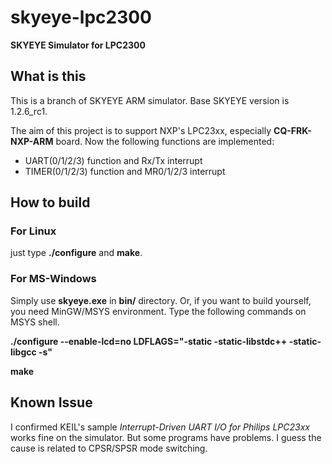 # skyeye-lpc2300
**SKYEYE Simulator for LPC2300**

## What is this
This is a branch of SKYEYE ARM simulator. Base SKYEYE version is 1.2.6_rc1.

The aim of this project is to support NXP's LPC23xx, especially **CQ-FRK-NXP-ARM** board. Now the following functions are implemented:

* UART(0/1/2/3) function and Rx/Tx interrupt
* TIMER(0/1/2/3) function and MR0/1/2/3 interrupt

## How to build
### For Linux
just type **./configure** and **make**.
### For MS-Windows
Simply use **skyeye.exe** in **bin/** directory.
Or, if you want to build yourself, you need MinGW/MSYS environment. Type the following commands on MSYS shell.

 **./configure --enable-lcd=no LDFLAGS="-static -static-libstdc++ -static-libgcc -s"**

 **make**

## Known Issue
I confirmed KEIL's sample *Interrupt-Driven UART I/O for Philips LPC23xx* works fine on the simulator. But some programs have problems. I guess the cause is related to CPSR/SPSR mode switching.

